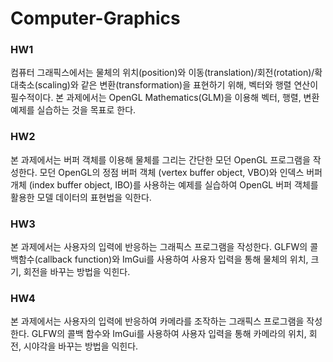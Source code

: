 # Computer-Graphics

### HW1
컴퓨터 그래픽스에서는 물체의 위치(position)와 이동(translation)/회전(rotation)/확대축소(scaling)와 같은 변환(transformation)을 표현하기 위해, 벡터와 행렬 연산이 필수적이다. 본 과제에서는 OpenGL Mathematics(GLM)을 이용해 벡터, 행렬, 변환 예제를 실습하는 것을 목표로 한다.

### HW2
본 과제에서는 버퍼 객체를 이용해 물체를 그리는 간단한 모던 OpenGL 프로그램을 작성한다. 모던 OpenGL의 정점 버퍼 객체 (vertex buffer object, VBO)와 인덱스 버퍼 개체 (index buffer object, IBO)를 사용하는 예제를 실습하여 OpenGL 버퍼 객체를 활용한 모델 데이터의 표현법을 익한다.

### HW3
본 과제에서는 사용자의 입력에 반응하는 그래픽스 프로그램을 작성한다. GLFW의 콜백함수(callback function)와 ImGui를 사용하여 사용자 입력을 통해 물체의 위치, 크기, 회전을 바꾸는 방법을 익힌다.

### HW4
본 과제에서는 사용자의 입력에 반응하여 카메라를 조작하는 그래픽스 프로그램을 작성한다. GLFW의 콜백 함수와 ImGui를 사용하여 사용자 입력을 통해 카메라의 위치, 회전, 시야각을 바꾸는 방법을 익힌다.